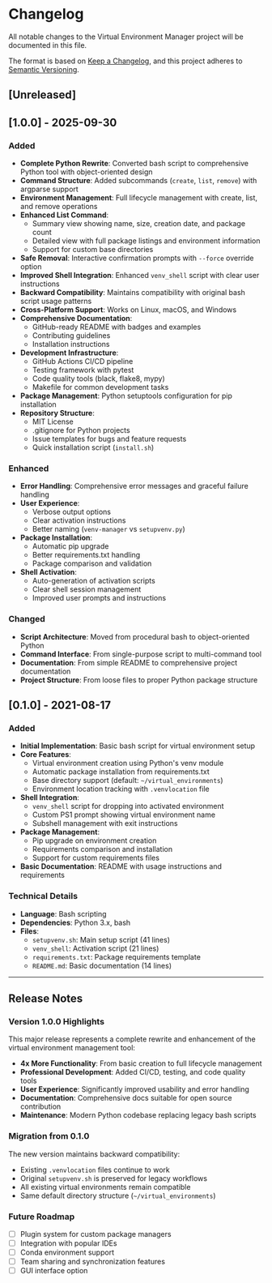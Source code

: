 # Changelog

All notable changes to the Virtual Environment Manager project will be documented in this file.

The format is based on [Keep a Changelog](https://keepachangelog.com/en/1.0.0/),
and this project adheres to [Semantic Versioning](https://semver.org/spec/v2.0.0.html).

## [Unreleased]

## [1.0.0] - 2025-09-30

### Added
- **Complete Python Rewrite**: Converted bash script to comprehensive Python tool with object-oriented design
- **Command Structure**: Added subcommands (`create`, `list`, `remove`) with argparse support
- **Environment Management**: Full lifecycle management with create, list, and remove operations
- **Enhanced List Command**: 
  - Summary view showing name, size, creation date, and package count
  - Detailed view with full package listings and environment information
  - Support for custom base directories
- **Safe Removal**: Interactive confirmation prompts with `--force` override option
- **Improved Shell Integration**: Enhanced `venv_shell` script with clear user instructions
- **Backward Compatibility**: Maintains compatibility with original bash script usage patterns
- **Cross-Platform Support**: Works on Linux, macOS, and Windows
- **Comprehensive Documentation**: 
  - GitHub-ready README with badges and examples
  - Contributing guidelines
  - Installation instructions
- **Development Infrastructure**:
  - GitHub Actions CI/CD pipeline
  - Testing framework with pytest
  - Code quality tools (black, flake8, mypy)
  - Makefile for common development tasks
- **Package Management**: Python setuptools configuration for pip installation
- **Repository Structure**: 
  - MIT License
  - .gitignore for Python projects
  - Issue templates for bugs and feature requests
  - Quick installation script (`install.sh`)

### Enhanced
- **Error Handling**: Comprehensive error messages and graceful failure handling
- **User Experience**: 
  - Verbose output options
  - Clear activation instructions
  - Better naming (`venv-manager` vs `setupvenv.py`)
- **Package Installation**: 
  - Automatic pip upgrade
  - Better requirements.txt handling
  - Package comparison and validation
- **Shell Activation**: 
  - Auto-generation of activation scripts
  - Clear shell session management
  - Improved user prompts and instructions

### Changed
- **Script Architecture**: Moved from procedural bash to object-oriented Python
- **Command Interface**: From single-purpose script to multi-command tool
- **Documentation**: From simple README to comprehensive project documentation
- **Project Structure**: From loose files to proper Python package structure

## [0.1.0] - 2021-08-17

### Added
- **Initial Implementation**: Basic bash script for virtual environment setup
- **Core Features**:
  - Virtual environment creation using Python's venv module
  - Automatic package installation from requirements.txt
  - Base directory support (default: `~/virtual_environments`)
  - Environment location tracking with `.venvlocation` file
- **Shell Integration**: 
  - `venv_shell` script for dropping into activated environment
  - Custom PS1 prompt showing virtual environment name
  - Subshell management with exit instructions
- **Package Management**: 
  - Pip upgrade on environment creation
  - Requirements comparison and installation
  - Support for custom requirements files
- **Basic Documentation**: README with usage instructions and requirements

### Technical Details
- **Language**: Bash scripting
- **Dependencies**: Python 3.x, bash
- **Files**: 
  - `setupvenv.sh`: Main setup script (41 lines)
  - `venv_shell`: Activation script (21 lines) 
  - `requirements.txt`: Package requirements template
  - `README.md`: Basic documentation (14 lines)

---

## Release Notes

### Version 1.0.0 Highlights
This major release represents a complete rewrite and enhancement of the virtual environment management tool:

- **4x More Functionality**: From basic creation to full lifecycle management
- **Professional Development**: Added CI/CD, testing, and code quality tools  
- **User Experience**: Significantly improved usability and error handling
- **Documentation**: Comprehensive docs suitable for open source contribution
- **Maintenance**: Modern Python codebase replacing legacy bash scripts

### Migration from 0.1.0
The new version maintains backward compatibility:
- Existing `.venvlocation` files continue to work
- Original `setupvenv.sh` is preserved for legacy workflows
- All existing virtual environments remain compatible
- Same default directory structure (`~/virtual_environments`)

### Future Roadmap
- [ ] Plugin system for custom package managers
- [ ] Integration with popular IDEs
- [ ] Conda environment support
- [ ] Team sharing and synchronization features
- [ ] GUI interface option